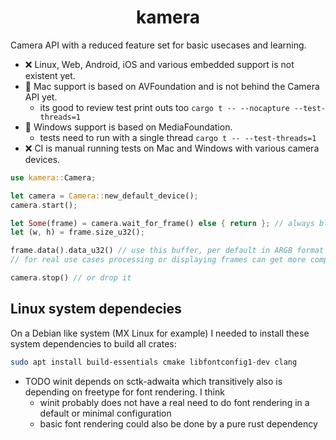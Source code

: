 <div align="center">

<h1>kamera</h1>

</div>

Camera API with a reduced feature set for basic usecases and learning.

* ❌ Linux, Web, Android, iOS and various embedded support is not existent yet.
* 🚧 Mac support is based on AVFoundation and is not behind the Camera API yet.
    * its good to review test print outs too `cargo t -- --nocapture --test-threads=1`
* 🚧 Windows support is based on MediaFoundation.
    * tests need to run with a single thread `cargo t -- --test-threads=1`
* ❌ CI is manual running tests on Mac and Windows with various camera devices.

```rust
use kamera::Camera;

let camera = Camera::new_default_device();
camera.start();

let Some(frame) = camera.wait_for_frame() else { return }; // always blockingly waiting for next new frame
let (w, h) = frame.size_u32();

frame.data().data_u32() // use this buffer, per default in ARGB format
// for real use cases processing or displaying frames can get more complicated when trying to be most efficient

camera.stop() // or drop it
```

## Linux system dependecies

On a Debian like system (MX Linux for example) I needed to install these system dependencies to build all crates:

```sh
sudo apt install build-essentials cmake libfontconfig1-dev clang
```

* TODO winit depends on sctk-adwaita which transitively also is depending on freetype for font rendering. I think
  * winit probably does not have a real need to do font rendering in a default or minimal configuration
  * basic font rendering could also be done by a pure rust dependency